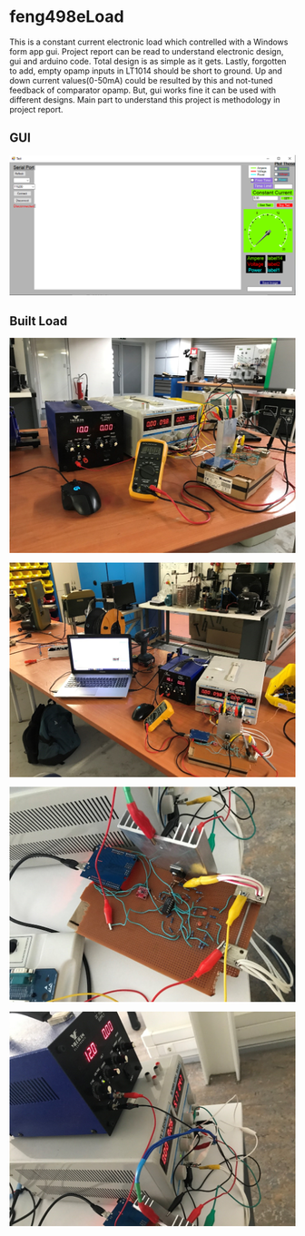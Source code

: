 # feng498eLoad
This is a constant current electronic load which contrelled with a Windows form app gui.
Project report can be read to understand electronic design, gui and arduino code. Total design is as simple as it gets.
Lastly, forgotten to add, empty opamp inputs in LT1014 should be short to ground. Up and down current values(0-50mA) could be resulted by this and not-tuned 
feedback of comparator opamp. But, gui works fine it can be used with different designs.
Main part to understand this project is methodology in project report.

## GUI
![](Project%20Pics/5.png)

## Built Load
![](Project%20Pics/1.jpg)

![](Project%20Pics/2.jpg)

![](Project%20Pics/3.jpg)

![](Project%20Pics/4.jpg)
